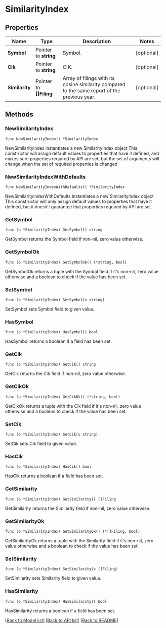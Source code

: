 # SimilarityIndex

## Properties

Name | Type | Description | Notes
------------ | ------------- | ------------- | -------------
**Symbol** | Pointer to **string** | Symbol. | [optional] 
**Cik** | Pointer to **string** | CIK. | [optional] 
**Similarity** | Pointer to [**[]Filing**](Filing.md) | Array of filings with its cosine similarity compared to the same report of the previous year. | [optional] 

## Methods

### NewSimilarityIndex

`func NewSimilarityIndex() *SimilarityIndex`

NewSimilarityIndex instantiates a new SimilarityIndex object
This constructor will assign default values to properties that have it defined,
and makes sure properties required by API are set, but the set of arguments
will change when the set of required properties is changed

### NewSimilarityIndexWithDefaults

`func NewSimilarityIndexWithDefaults() *SimilarityIndex`

NewSimilarityIndexWithDefaults instantiates a new SimilarityIndex object
This constructor will only assign default values to properties that have it defined,
but it doesn't guarantee that properties required by API are set

### GetSymbol

`func (o *SimilarityIndex) GetSymbol() string`

GetSymbol returns the Symbol field if non-nil, zero value otherwise.

### GetSymbolOk

`func (o *SimilarityIndex) GetSymbolOk() (*string, bool)`

GetSymbolOk returns a tuple with the Symbol field if it's non-nil, zero value otherwise
and a boolean to check if the value has been set.

### SetSymbol

`func (o *SimilarityIndex) SetSymbol(v string)`

SetSymbol sets Symbol field to given value.

### HasSymbol

`func (o *SimilarityIndex) HasSymbol() bool`

HasSymbol returns a boolean if a field has been set.

### GetCik

`func (o *SimilarityIndex) GetCik() string`

GetCik returns the Cik field if non-nil, zero value otherwise.

### GetCikOk

`func (o *SimilarityIndex) GetCikOk() (*string, bool)`

GetCikOk returns a tuple with the Cik field if it's non-nil, zero value otherwise
and a boolean to check if the value has been set.

### SetCik

`func (o *SimilarityIndex) SetCik(v string)`

SetCik sets Cik field to given value.

### HasCik

`func (o *SimilarityIndex) HasCik() bool`

HasCik returns a boolean if a field has been set.

### GetSimilarity

`func (o *SimilarityIndex) GetSimilarity() []Filing`

GetSimilarity returns the Similarity field if non-nil, zero value otherwise.

### GetSimilarityOk

`func (o *SimilarityIndex) GetSimilarityOk() (*[]Filing, bool)`

GetSimilarityOk returns a tuple with the Similarity field if it's non-nil, zero value otherwise
and a boolean to check if the value has been set.

### SetSimilarity

`func (o *SimilarityIndex) SetSimilarity(v []Filing)`

SetSimilarity sets Similarity field to given value.

### HasSimilarity

`func (o *SimilarityIndex) HasSimilarity() bool`

HasSimilarity returns a boolean if a field has been set.


[[Back to Model list]](../README.md#documentation-for-models) [[Back to API list]](../README.md#documentation-for-api-endpoints) [[Back to README]](../README.md)


